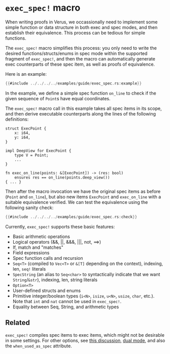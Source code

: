 # `exec_spec!` macro

When writing proofs in Verus, we occassionally need to
implement some simple function or data structure in both exec
and spec modes, and then establish their equivalence.
This process can be tedious for simple functions.

The `exec_spec!` macro simplifies this process: you only need
to write the desired functions/structs/enums in spec mode within
the supported fragment of `exec_spec!`, and then the macro can
automatically generate exec counterparts of these spec item,
as well as proofs of equivalence.

Here is an example:
```rust
{{#include ../../../../examples/guide/exec_spec.rs:example}}
```
In the example, we define a simple spec function `on_line` to check if
the given sequence of `Point`s have equal coordinates.

The `exec_spec!` macro call in this example takes all spec items in
its scope, and then derive executable counterparts along the lines of
the following definitions:
```
struct ExecPoint {
    x: i64,
    y: i64,
}

impl DeepView for ExecPoint {
    type V = Point;
    ...
}

fn exec_on_line(points: &[ExecPoint]) -> (res: bool)
    ensures res == on_line(points.deep_view())
{ ... }
```

Then after the macro invocation we have the original spec items
as before (`Point` and `on_line`), but also new items `ExecPoint` and
`exec_on_line` with a suitable equivalence verified.
We can test the equivalence using the following sanity check:
```rust
{{#include ../../../../examples/guide/exec_spec.rs:check}}
```

Currently, `exec_spec!` supports these basic features:
  - Basic arithmetic operations
  - Logical operators (&&, ||, &&&, |||, not, ==>)
  - If, match and "matches"
  - Field expressions
  - Spec function calls and recursion
  - `Seq<T>` (compiled to `Vec<T>` or `&[T]` depending on the context), indexing, len, `seq!` literals
  - `SpecString` (an alias to `Seq<char>` to syntactically indicate that we want `String`/`&str`), indexing, len, string literals
  - `Option<T>`
  - User-defined structs and enums
  - Primitive integer/boolean types (`i<N>`, `isize`, `u<N>`, `usize`, `char`, etc.). Note that `int` and `nat` cannot be used in `exec_spec!`.
  - Equality between Seq, String, and arithmetic types

## Related

`exec_spec!` compiles spec items to exec items, which might not be desirable in some settings.
For other options, see [this discussion](https://github.com/verus-lang/verus/discussions/1429), [dual mode](https://github.com/verus-lang/verus/pull/1608), and also the `when_used_as_spec` attribute.
